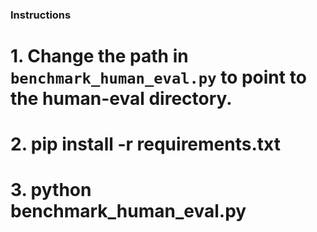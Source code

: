### Instructions

# 1. Change the path in `benchmark_human_eval.py` to point to the human-eval directory.

# 2. pip install -r requirements.txt

# 3. python benchmark_human_eval.py
